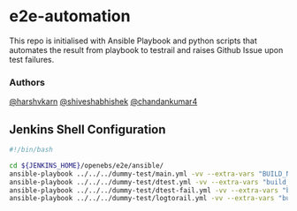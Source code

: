 # e2e-automation

This repo is initialised with Ansible Playbook and python scripts that automates the result from playbook to testrail and raises Github Issue upon test failures.

### Authors
[@harshvkarn](https://github.com/harshvkarn/) 
[@shiveshabhishek](https://github.com/shiveshabhishek/) 
[@chandankumar4](https://github.com/chandankumar4/) 

## Jenkins Shell Configuration

```bash
#!/bin/bash

cd ${JENKINS_HOME}/openebs/e2e/ansible/
ansible-playbook ../../../dummy-test/main.yml -vv --extra-vars "BUILD_NUMBER=$BUILD_NUMBER"
ansible-playbook ../../../dummy-test/dtest.yml -vv --extra-vars "build_number=$BUILD_NUMBER"
ansible-playbook ../../../dummy-test/dtest-fail.yml -vv --extra-vars "build_number=$BUILD_NUMBER"
ansible-playbook ../../../dummy-test/logtorail.yml -vv --extra-vars "build_number=$BUILD_NUMBER"

```

